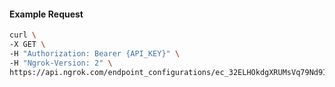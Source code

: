 <!-- Code generated for API Clients. DO NOT EDIT. -->

#### Example Request

```bash
curl \
-X GET \
-H "Authorization: Bearer {API_KEY}" \
-H "Ngrok-Version: 2" \
https://api.ngrok.com/endpoint_configurations/ec_32ELHOkdgXRUMsVq79Nd9IXlgqk/ip_policy
```
